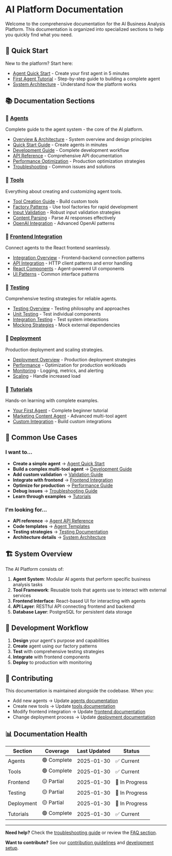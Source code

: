 # AI Platform Documentation

Welcome to the comprehensive documentation for the AI Business Analysis Platform. This documentation is organized into specialized sections to help you quickly find what you need.

## 🚀 Quick Start

New to the platform? Start here:
- [Agent Quick Start](agents/quick-start.md) - Create your first agent in 5 minutes
- [First Agent Tutorial](tutorials/first-agent.md) - Step-by-step guide to building a complete agent
- [System Architecture](agents/architecture.md) - Understand how the platform works

## 📚 Documentation Sections

### 🤖 [Agents](agents/)
Complete guide to the agent system - the core of the AI platform.
- [Overview & Architecture](agents/README.md) - System overview and design principles
- [Quick Start Guide](agents/quick-start.md) - Create agents in minutes
- [Development Guide](agents/development-guide.md) - Complete development workflow
- [API Reference](agents/api-reference.md) - Comprehensive API documentation
- [Performance Optimization](agents/performance.md) - Production optimization strategies
- [Troubleshooting](agents/troubleshooting.md) - Common issues and solutions

### 🔧 [Tools](tools/)
Everything about creating and customizing agent tools.
- [Tool Creation Guide](tools/creation-guide.md) - Build custom tools
- [Factory Patterns](tools/factory-patterns.md) - Use tool factories for rapid development
- [Input Validation](tools/validation.md) - Robust input validation strategies
- [Content Parsing](tools/parsing.md) - Parse AI responses effectively
- [OpenAI Integration](tools/openai-integration.md) - Advanced OpenAI patterns

### 🎨 [Frontend Integration](frontend/)
Connect agents to the React frontend seamlessly.
- [Integration Overview](frontend/README.md) - Frontend-backend connection patterns
- [API Integration](frontend/api-integration.md) - HTTP client patterns and error handling
- [React Components](frontend/component-examples.md) - Agent-powered UI components
- [UI Patterns](frontend/ui-patterns.md) - Common interface patterns

### 🧪 [Testing](testing/)
Comprehensive testing strategies for reliable agents.
- [Testing Overview](testing/README.md) - Testing philosophy and approaches
- [Unit Testing](testing/unit-testing.md) - Test individual components
- [Integration Testing](testing/integration-testing.md) - Test system interactions
- [Mocking Strategies](testing/mocking.md) - Mock external dependencies

### 🚀 [Deployment](deployment/)
Production deployment and scaling strategies.
- [Deployment Overview](deployment/README.md) - Production deployment strategies
- [Performance](deployment/performance.md) - Optimization for production workloads
- [Monitoring](deployment/monitoring.md) - Logging, metrics, and alerting
- [Scaling](deployment/scaling.md) - Handle increased load

### 📖 [Tutorials](tutorials/)
Hands-on learning with complete examples.
- [Your First Agent](tutorials/first-agent.md) - Complete beginner tutorial
- [Marketing Content Agent](tutorials/marketing-agent.md) - Advanced multi-tool agent
- [Custom Integration](tutorials/custom-integration.md) - Build custom integrations

## 🎯 Common Use Cases

### I want to...
- **Create a simple agent** → [Agent Quick Start](agents/quick-start.md)
- **Build a complex multi-tool agent** → [Development Guide](agents/development-guide.md)
- **Add custom validation** → [Validation Guide](tools/validation.md)
- **Integrate with frontend** → [Frontend Integration](frontend/README.md)
- **Optimize for production** → [Performance Guide](agents/performance.md)
- **Debug issues** → [Troubleshooting Guide](agents/troubleshooting.md)
- **Learn through examples** → [Tutorials](tutorials/README.md)

### I'm looking for...
- **API reference** → [Agent API Reference](agents/api-reference.md)
- **Code templates** → [Agent Templates](agents/templates/)
- **Testing strategies** → [Testing Documentation](testing/README.md)
- **Architecture details** → [System Architecture](agents/architecture.md)

## 🏗️ System Overview

The AI Platform consists of:

1. **Agent System**: Modular AI agents that perform specific business analysis tasks
2. **Tool Framework**: Reusable tools that agents use to interact with external services
3. **Frontend Interface**: React-based UI for interacting with agents
4. **API Layer**: RESTful API connecting frontend and backend
5. **Database Layer**: PostgreSQL for persistent data storage

## 🔄 Development Workflow

1. **Design** your agent's purpose and capabilities
2. **Create** agent using our factory patterns
3. **Test** with comprehensive testing strategies
4. **Integrate** with frontend components
5. **Deploy** to production with monitoring

## 🤝 Contributing

This documentation is maintained alongside the codebase. When you:
- Add new agents → Update [agents documentation](agents/)
- Create new tools → Update [tools documentation](tools/)
- Modify frontend integration → Update [frontend documentation](frontend/)
- Change deployment process → Update [deployment documentation](deployment/)

## 📊 Documentation Health

| Section | Coverage | Last Updated | Status |
|---------|----------|--------------|---------|
| Agents | 🟢 Complete | 2025-01-30 | ✅ Current |
| Tools | 🟢 Complete | 2025-01-30 | ✅ Current |
| Frontend | 🟡 Partial | 2025-01-30 | 🔄 In Progress |
| Testing | 🟡 Partial | 2025-01-30 | 🔄 In Progress |
| Deployment | 🟡 Partial | 2025-01-30 | 🔄 In Progress |
| Tutorials | 🟢 Complete | 2025-01-30 | ✅ Current |

---

**Need help?** Check the [troubleshooting guide](agents/troubleshooting.md) or review the [FAQ section](agents/troubleshooting.md#frequently-asked-questions).

**Want to contribute?** See our [contribution guidelines](../CONTRIBUTING.md) and [development setup](../CLAUDE.md).